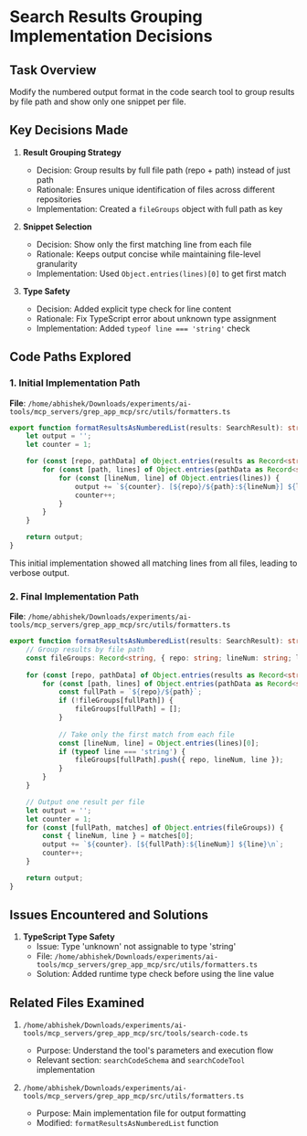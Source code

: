 # Search Results Grouping Implementation Decisions

## Task Overview
Modify the numbered output format in the code search tool to group results by file path and show only one snippet per file.

## Key Decisions Made

1. **Result Grouping Strategy**
   - Decision: Group results by full file path (repo + path) instead of just path
   - Rationale: Ensures unique identification of files across different repositories
   - Implementation: Created a `fileGroups` object with full path as key

2. **Snippet Selection**
   - Decision: Show only the first matching line from each file
   - Rationale: Keeps output concise while maintaining file-level granularity
   - Implementation: Used `Object.entries(lines)[0]` to get first match

3. **Type Safety**
   - Decision: Added explicit type check for line content
   - Rationale: Fix TypeScript error about unknown type assignment
   - Implementation: Added `typeof line === 'string'` check

## Code Paths Explored

### 1. Initial Implementation Path
**File**: `/home/abhishek/Downloads/experiments/ai-tools/mcp_servers/grep_app_mcp/src/utils/formatters.ts`
```typescript
export function formatResultsAsNumberedList(results: SearchResult): string {
    let output = '';
    let counter = 1;

    for (const [repo, pathData] of Object.entries(results as Record<string, any>)) {
        for (const [path, lines] of Object.entries(pathData as Record<string, any>)) {
            for (const [lineNum, line] of Object.entries(lines)) {
                output += `${counter}. [${repo}/${path}:${lineNum}] ${line}\n`;
                counter++;
            }
        }
    }

    return output;
}
```
This initial implementation showed all matching lines from all files, leading to verbose output.

### 2. Final Implementation Path
**File**: `/home/abhishek/Downloads/experiments/ai-tools/mcp_servers/grep_app_mcp/src/utils/formatters.ts`
```typescript
export function formatResultsAsNumberedList(results: SearchResult): string {
    // Group results by file path
    const fileGroups: Record<string, { repo: string; lineNum: string; line: string }[]> = {};
    
    for (const [repo, pathData] of Object.entries(results as Record<string, any>)) {
        for (const [path, lines] of Object.entries(pathData as Record<string, any>)) {
            const fullPath = `${repo}/${path}`;
            if (!fileGroups[fullPath]) {
                fileGroups[fullPath] = [];
            }
            
            // Take only the first match from each file
            const [lineNum, line] = Object.entries(lines)[0];
            if (typeof line === 'string') {
                fileGroups[fullPath].push({ repo, lineNum, line });
            }
        }
    }

    // Output one result per file
    let output = '';
    let counter = 1;
    for (const [fullPath, matches] of Object.entries(fileGroups)) {
        const { lineNum, line } = matches[0];
        output += `${counter}. [${fullPath}:${lineNum}] ${line}\n`;
        counter++;
    }

    return output;
}
```

## Issues Encountered and Solutions

1. **TypeScript Type Safety**
   - Issue: Type 'unknown' not assignable to type 'string'
   - File: `/home/abhishek/Downloads/experiments/ai-tools/mcp_servers/grep_app_mcp/src/utils/formatters.ts`
   - Solution: Added runtime type check before using the line value

## Related Files Examined

1. `/home/abhishek/Downloads/experiments/ai-tools/mcp_servers/grep_app_mcp/src/tools/search-code.ts`
   - Purpose: Understand the tool's parameters and execution flow
   - Relevant section: `searchCodeSchema` and `searchCodeTool` implementation

2. `/home/abhishek/Downloads/experiments/ai-tools/mcp_servers/grep_app_mcp/src/utils/formatters.ts`
   - Purpose: Main implementation file for output formatting
   - Modified: `formatResultsAsNumberedList` function
